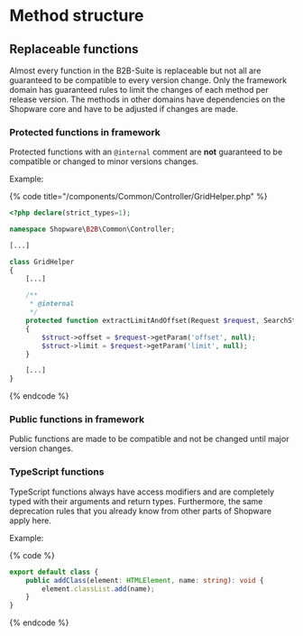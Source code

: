 # Method structure

## Replaceable functions

Almost every function in the B2B-Suite is replaceable but not all are guaranteed to be compatible to every version change.
Only the framework domain has guaranteed rules to limit the changes of each method per release version.
The methods in other domains have dependencies on the Shopware core and have to be adjusted if changes are made.

### Protected functions in framework

Protected functions with an `@internal` comment are **not** guaranteed to be compatible or changed to minor versions changes.

Example:

{% code title="<b2b root>/components/Common/Controller/GridHelper.php" %}

```php
<?php declare(strict_types=1);

namespace Shopware\B2B\Common\Controller;

[...]

class GridHelper
{    
    [...]
    
    /**
     * @internal
     */
    protected function extractLimitAndOffset(Request $request, SearchStruct $struct): void
    {
        $struct->offset = $request->getParam('offset', null);
        $struct->limit = $request->getParam('limit', null);
    }

    [...]
}
```

{% endcode %}

### Public functions in framework

Public functions are made to be compatible and not be changed until major version changes.

### TypeScript functions

TypeScript functions always have access modifiers and are completely typed with their arguments and return types.
Furthermore, the same deprecation rules that you already know from other parts of Shopware apply here.

Example:

{% code %}

```typescript
export default class {
    public addClass(element: HTMLElement, name: string): void {
        element.classList.add(name);
    }
}
```

{% endcode %}
